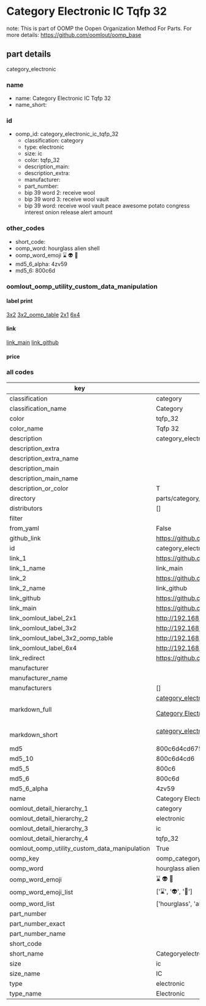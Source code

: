# Category Electronic IC Tqfp 32  

note: This is part of OOMP the Oopen Organization Method For Parts. For more details: https://github.com/oomlout/oomp_base

##  part details
  



category_electronic



### name
* name: Category Electronic IC Tqfp 32
* name_short: 
### id
* oomp_id: category_electronic_ic_tqfp_32
  * classification: category
  * type: electronic
  * size: ic
  * color: tqfp_32
  * description_main: 
  * description_extra: 
  * manufacturer: 
  * part_number: 
  * bip 39 word 2: receive wool
  * bip 39 word 3: receive wool vault
  * bip 39 word: receive wool vault peace awesome potato congress interest onion release alert amount

### other_codes
* short_code: 
* oomp_word: hourglass alien shell
* oomp_word_emoji :hourglass: :alien: :shell:
* md5_6_alpha: 4zv59
* md5_6: 800c6d






### oomlout_oomp_utility_custom_data_manipulation
#### label print
[3x2](http://192.168.1.245:1112/?label=oomp%204zv59)
[3x2_oomp_table](http://192.168.1.108:1112/?label=oomp%204zv59)
[2x1](http://192.168.1.242:1112/?label=oomp%204zv59)
[6x4](http://192.168.1.55:1112/?label=oomp%204zv59)    

#### link

[link_main](https://github.com/oomlout/oomlout_oomp_version_1_messy/tree/main/parts/category_electronic_ic_tqfp_32) [link_github](https://github.com/oomlout/oomlout_oomp_version_1_messy/tree/main/parts/category_electronic_ic_tqfp_32)                             

#### price







### all codes 
| key | value |  
| --- | --- |  
| classification | category |  
| classification_name | Category |  
| color | tqfp_32 |  
| color_name | Tqfp 32 |  
| description | category_electronic |  
| description_extra |  |  
| description_extra_name |  |  
| description_main |  |  
| description_main_name |  |  
| description_or_color | T  |  
| directory | parts/category_electronic_ic_tqfp_32 |  
| distributors | [] |  
| filter |  |  
| from_yaml | False |  
| github_link | https://github.com/oomlout/oomlout_oomp_part_src/tree/main/parts/category_electronic_ic_tqfp_32 |  
| id | category_electronic_ic_tqfp_32 |  
| link_1 | https://github.com/oomlout/oomlout_oomp_version_1_messy/tree/main/parts/category_electronic_ic_tqfp_32 |  
| link_1_name | link_main |  
| link_2 | https://github.com/oomlout/oomlout_oomp_version_1_messy/tree/main/parts/category_electronic_ic_tqfp_32 |  
| link_2_name | link_github |  
| link_github | https://github.com/oomlout/oomlout_oomp_version_1_messy/tree/main/parts/category_electronic_ic_tqfp_32 |  
| link_main | https://github.com/oomlout/oomlout_oomp_version_1_messy/tree/main/parts/category_electronic_ic_tqfp_32 |  
| link_oomlout_label_2x1 | http://192.168.1.242:1112/?label=oomp%204zv59 |  
| link_oomlout_label_3x2 | http://192.168.1.245:1112/?label=oomp%204zv59 |  
| link_oomlout_label_3x2_oomp_table | http://192.168.1.108:1112/?label=oomp%204zv59 |  
| link_oomlout_label_6x4 | http://192.168.1.55:1112/?label=oomp%204zv59 |  
| link_redirect | https://github.com/oomlout/oomlout_oomp_version_1_messy/tree/main/parts/category_electronic_ic_tqfp_32 |  
| manufacturer |  |  
| manufacturer_name |  |  
| manufacturers | [] |  
| markdown_full | [category_electronic_ic_tqfp_32](none)<br>[](none)<br>[Category Electronic Ic Tqfp 32](none)<br><br> |  
| markdown_short | [category_electronic_ic_tqfp_32](none)<br><br> |  
| md5 | 800c6d4cd675a5e2a3084a1de3bf559c |  
| md5_10 | 800c6d4cd6 |  
| md5_5 | 800c6 |  
| md5_6 | 800c6d |  
| md5_6_alpha | 4zv59 |  
| name | Category Electronic IC Tqfp 32 |  
| oomlout_detail_hierarchy_1 | category |  
| oomlout_detail_hierarchy_2 | electronic |  
| oomlout_detail_hierarchy_3 | ic |  
| oomlout_detail_hierarchy_4 | tqfp_32 |  
| oomlout_oomp_utility_custom_data_manipulation | True |  
| oomp_key | oomp_category_electronic_ic_tqfp_32 |  
| oomp_word | hourglass alien shell |  
| oomp_word_emoji | :hourglass: :alien: :shell: |  
| oomp_word_emoji_list | [':hourglass:', ':alien:', ':shell:'] |  
| oomp_word_list | ['hourglass', 'alien', 'shell'] |  
| part_number |  |  
| part_number_exact |  |  
| part_number_name |  |  
| short_code |  |  
| short_name | Categoryelectronic |  
| size | ic |  
| size_name | IC |  
| type | electronic |  
| type_name | Electronic |  

